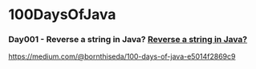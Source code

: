 # 100DaysOfJava

### Day001 - Reverse a string in Java? <a href="https://github.com/edakass/100DaysOfJava/blob/main/Day001/Main.java">Reverse a string in Java?</a></th>
https://medium.com/@bornthiseda/100-days-of-java-e5014f2869c9
